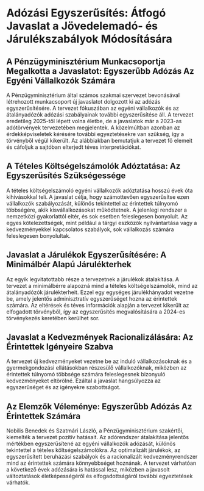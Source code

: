 # Adózási Egyszerűsítés: Átfogó Javaslat a Jövedelemadó- és Járulékszabályok Módosítására

## A Pénzügyminisztérium Munkacsoportja Megalkotta a Javaslatot: Egyszerűbb Adózás Az Egyéni Vállalkozók Számára

A Pénzügyminisztérium által számos szakmai szervezet bevonásával létrehozott munkacsoport új javaslatot dolgozott ki az adózás egyszerűsítésére. A tervezet fókuszában az egyéni vállalkozók és az átalányadózók adózási szabályainak további egyszerűsítése áll. A tervezet eredetileg 2025-től lépett volna életbe, de a javaslatok már a 2023-as adótörvények tervezetében megjelentek. A közelmúltban azonban az érdekképviseletek kérésére további egyeztetésekre van szükség, így a törvényből végül kikerült. Az alábbiakban bemutatjuk a tervezet fő elemeit és cáfoljuk a sajtóban elterjedt téves interpretációkat.

## A Tételes Költségelszámolók Adóztatása: Az Egyszerűsítés Szükségessége

A tételes költségelszámoló egyéni vállalkozók adóztatása hosszú évek óta kihívásokkal teli. A javaslat célja, hogy számottevően egyszerűsítse ezen vállalkozók szabályozását, különös tekintettel az érintettek túlnyomó többségére, akik kisvállalkozásokat működtetnek. A jelenlegi rendszer a nemzetközi gyakorlattól eltér, és sok esetben feleslegesen bonyolult. Az egyes kötelezettségek, mint például a tárgyi eszközök nyilvántartása vagy a kedvezményekkel kapcsolatos szabályok, sok vállalkozás számára feleslegesen bonyolultak.

## Javaslat a Járulékok Egyszerűsítésére: A Minimálbér Alapú Járulékterhek

Az egyik legvitatottabb része a tervezetnek a járulékok átalakítása. A tervezet a minimálbérre alapozná mind a tételes költségelszámolók, mind az átalányadózók járulékterheit. Ezzel egy egységes járulékhányadot vezetne be, amely jelentős adminisztratív egyszerűséget hozna az érintettek számára. Az eltérések és téves információk alapján a tervezet kikerült az elfogadott törvényből, így az egyszerűsítés megvalósítására a 2024-es törvénykezés keretében kerülhet sor.

## Javaslat a Kedvezmények Racionalizálására: Az Érintettek Igényeire Szabva

A tervezet új kedvezményeket vezetne be az induló vállalkozásoknak és a gyermekgondozási ellátásokban részesülő vállalkozóknak, miközben az érintettek túlnyomó többsége számára feleslegesnek bizonyuló kedvezményeket eltörölné. Ezáltal a javaslat hangsúlyozza az egyszerűséget és az igényekre szabottságot.

## Az Elemzők Véleménye: Egyszerűbb Adózás Az Érintettek Számára

Nobilis Benedek és Szatmári László, a Pénzügyminisztérium szakértői, kiemelték a tervezet pozitív hatásait. Az adórendszer átalakítása jelentős mértékben egyszerűsítené az egyéni vállalkozók adózását, különös tekintettel a tételes költségelszámolókra. Az optimalizált járulékok, az egyszerűsített beruházási szabályok és a racionalizált kedvezményrendszer mind az érintettek számára könnyebbséget hoznának. A tervezet várhatóan a következő évek adózására is hatással lesz, miközben a javasolt változtatások életképességéről és elfogadottságáról további egyeztetések várhatók.
